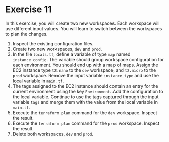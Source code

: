 # Exercise 11

In this exercise, you will create two new workspaces. Each workspace will use different input values. You will learn to switch between the workspaces to plan the changes.

1. Inspect the existing configuration files.
2. Create two new workspaces, `dev` and `prod`.
3. In the file `locals.tf`, define a variable of type `map` named `instance_config`. The variable should group workspace configuration for each environment. You should end up with a map of maps. Assign the EC2 instance type `t2.nano` to the `dev` workspace, and `t2.micro` to the `prod` workspace. Remove the input variable `instance_type` and use the local variable in `main.tf`.
4. The tags assigned to the EC2 instance should contain an entry for the current environment using the key `Environment`. Add the configuration to the local variable. Continue to use the tags captured through the input variable `tags` and merge them with the value from the local variable in `main.tf`.
5. Execute the `terraform plan` command for the `dev` workspace. Inspect the result.
6. Execute the `terraform plan` command for the `prod` workspace. Inspect the result.
7. Delete both workspaces, `dev` and `prod`.
